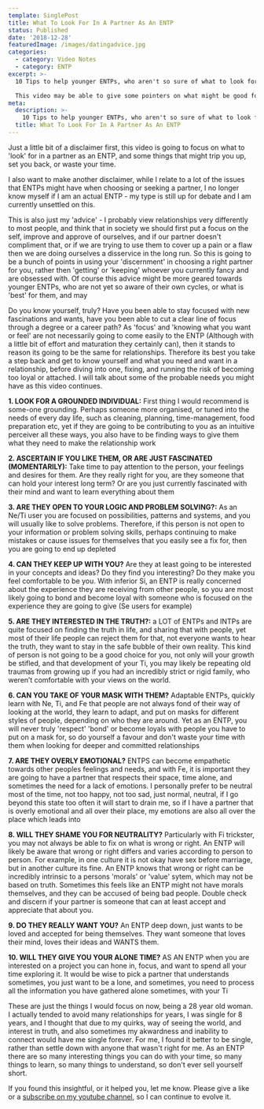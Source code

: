 ```yaml
---
template: SinglePost
title: What To Look For In A Partner As An ENTP
status: Published
date: '2018-12-28'
featuredImage: /images/datingadvice.jpg
categories:
  - category: Video Notes
  - category: ENTP
excerpt: >-
  10 Tips to help younger ENTPs, who aren't so sure of what to look for or whats right for them.

  This video may be able to give some pointers on what might be good for you in a partner and help you avoid wasting your time with people that don't understand, or work well with you.
meta:
  description: >-
    10 Tips to help younger ENTPs, who aren't so sure of what to look for or whats right for them.
  title: What To Look For In A Partner As An ENTP
---
```



Just a little bit of a disclaimer first, this video is going to focus on what to 'look' for in a partner as an ENTP, and some things that might trip you up, set you back, or waste your time.

I also want to make another disclaimer, while I relate to a lot of the issues that ENTPs might have when choosing or seeking a partner, I no longer know myself if I am an actual ENTP - my type is still up for debate and I am currently unsettled on this.

This is also just my 'advice' - I probably view relationships very differently to most people, and think that in society we should first put a focus on the self, improve and approve of ourselves, and if our partner doesn't compliment that, or if we are trying to use them to cover up a pain or a flaw then we are doing ourselves a disservice in the long run. So this is going to be a bunch of points in using your 'discernment' in choosing a right partner for you, rather then 'getting' or 'keeping' whoever you currently fancy and are obsessed with. Of course this advice might be more geared towards younger ENTPs, who are not yet so aware of their own cycles, or what is 'best' for them, and may

Do you know yourself, truly? Have you been able to stay focused with new fascinations and wants, have you been able to cut a clear line of focus through a degree or a career path? As 'focus' and 'knowing what you want or feel' are not necessarily going to come easily to the ENTP (Although with a little bit of effort and maturation they certainly can), then it stands to reason its going to be the same for relationships. Therefore its best you take a step back and get to know yourself and what you need and want in a relationship, before diving into one, fixing, and running the risk of becoming too loyal or attached. I will talk about some of the probable needs you might have as this video continues.

**1. LOOK FOR A GROUNDED INDIVIDUAL:** First thing I would recommend is some-one grounding. Perhaps someone more organised, or tuned into the needs of every day life, such as cleaning, planning, time-management, food preparation etc, yet if they are going to be contributing to you as an intuitive perceiver all these ways, you also have to be finding ways to give them what they need to make the relationship work

**2. ASCERTAIN IF YOU LIKE THEM, OR ARE JUST FASCINATED (MOMENTARILY):** Take time to pay attention to the person, your feelings and desires for them. Are they really right for you, are they someone that can hold your interest long term? Or are you just currently fascinated with their mind and want to learn everything about them

**3. ARE THEY OPEN TO YOUR LOGIC AND PROBLEM SOLVING?:** As an Ne/Ti user you are focused on possibilities, patterns and systems, and you will usually like to solve problems. Therefore, if this person is not open to your information or problem solving skills, perhaps continuing to make mistakes or cause issues for themselves that you easily see a fix for, then you are going to end up depleted

**4. CAN THEY KEEP UP WITH YOU?** Are they at least going to be interested in your concepts and ideas? Do they find you interesting? Do they make you feel comfortable to be you. With inferior Si, an ENTP is really concerned about the experience they are receiving from other people, so you are most likely going to bond and become loyal with someone who is focused on the experience they are going to give (Se users for example)

**5. ARE THEY INTERESTED IN THE TRUTH?:** a LOT of ENTPs and INTPs are quite focused on finding the truth in life, and sharing that with people, yet most of their life people can reject them for that, not everyone wants to hear the truth, they want to stay in the safe bubble of their own reality. This kind of person is not going to be a good choice for you, not only will your growth be stifled, and that development of your Ti, you may likely be repeating old traumas from growing up if you had an incredibly strict or rigid family, who weren’t comfortable with your views on the world.

**6. CAN YOU TAKE OF YOUR MASK WITH THEM?** Adaptable ENTPs, quickly learn with Ne, Ti, and Fe that people are not always fond of their way of looking at the world, they learn to adapt, and put on masks for different styles of people, depending on who they are around. Yet as an ENTP, you will never truly 'respect' 'bond' or become loyals with people you have to put on a mask for, so do yourself a favour and don't waste your time with them when looking for deeper and committed relationships

**7. ARE THEY OVERLY EMOTIONAL?** ENTPS can become empathetic towards other peoples feelings and needs, and with Fe, it is important they are going to have a partner that respects their space, time alone, and sometimes the need for a lack of emotions. I personally prefer to be neutral most of the time, not too happy, not too sad, just normal, neutral, if I go beyond this state too often it will start to drain me, so if I have a partner that is overly emotional and all over their place, my emotions are also all over the place which leads into

**8. WILL THEY SHAME YOU FOR NEUTRALITY?** Particularly with Fi trickster, you may not always be able to fix on what is wrong or right. An ENTP will likely be aware that wrong or right differs and varies according to person to person. For example, in one culture it is not okay have sex before marriage, but in another culture its fine. An ENTP knows that wrong or right can be incredibly intrinsic to a persons 'morals' or 'value' sytem, which may not be based on truth. Sometimes this feels like an ENTP might not have morals themselves, and they can be accused of being bad people. Double check and discern if your partner is someone that can at least accept and appreciate that about you.

**9. DO THEY REALLY WANT YOU?** An ENTP deep down, just wants to be loved and accepted for being themselves. They want someone that loves their mind, loves their ideas and WANTS them.

**10. WILL THEY GIVE YOU YOUR ALONE TIME?** AS AN ENTP when you are interested on a project you can hone in, focus, and want to spend all your time exploring it. It would be wise to pick a partner that understands sometimes, you just want to be a lone, and sometimes, you need to process all the information you have gathered alone sometimes, with your Ti

These are just the things I would focus on now, being a 28 year old woman. I actually tended to avoid many relationships for years, I was single for 8 years, and I thought that due to my quirks, way of seeing the world, and interest in truth, and also sometimes my akwardness and inability to connect would have me single forever. For me, I found it better to be single, rather than settle down with anyone that wasn't right for me. As an ENTP there are so many interesting things you can do with your time, so many things to learn, so many things to understand, so don't ever sell yourself short.


If you found this insightful, or it helped you, let me know. Please give a like or a [subscribe on my youtube channel](https://www.youtube.com/channel/UCAhrQnqRvvTyPhHWeuB3wnw), so I can continue to evolve it. 
